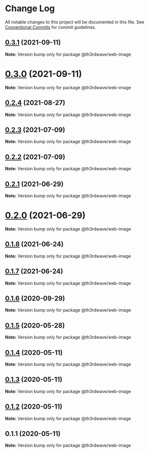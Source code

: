 # Change Log

All notable changes to this project will be documented in this file.
See [Conventional Commits](https://conventionalcommits.org) for commit guidelines.

## [0.3.1](https://github.com/th3rdwave/web-image/compare/@th3rdwave/web-image@0.3.0...@th3rdwave/web-image@0.3.1) (2021-09-11)

**Note:** Version bump only for package @th3rdwave/web-image





# [0.3.0](https://github.com/th3rdwave/web-image/compare/@th3rdwave/web-image@0.2.4...@th3rdwave/web-image@0.3.0) (2021-09-11)

**Note:** Version bump only for package @th3rdwave/web-image





## [0.2.4](https://github.com/th3rdwave/web-image/tree/master/packages/web-image/compare/@th3rdwave/web-image@0.2.3...@th3rdwave/web-image@0.2.4) (2021-08-27)

**Note:** Version bump only for package @th3rdwave/web-image





## [0.2.3](https://github.com/th3rdwave/web-image/tree/master/packages/web-image/compare/@th3rdwave/web-image@0.2.2...@th3rdwave/web-image@0.2.3) (2021-07-09)

**Note:** Version bump only for package @th3rdwave/web-image





## [0.2.2](https://github.com/th3rdwave/web-image/tree/master/packages/web-image/compare/@th3rdwave/web-image@0.2.1...@th3rdwave/web-image@0.2.2) (2021-07-09)

**Note:** Version bump only for package @th3rdwave/web-image





## [0.2.1](https://github.com/th3rdwave/web-image/tree/master/packages/web-image/compare/@th3rdwave/web-image@0.2.0...@th3rdwave/web-image@0.2.1) (2021-06-29)

**Note:** Version bump only for package @th3rdwave/web-image





# [0.2.0](https://github.com/th3rdwave/web-image/tree/master/packages/web-image/compare/@th3rdwave/web-image@0.1.8...@th3rdwave/web-image@0.2.0) (2021-06-29)

**Note:** Version bump only for package @th3rdwave/web-image





## [0.1.8](https://github.com/th3rdwave/web-image/tree/master/packages/web-image/compare/@th3rdwave/web-image@0.1.7...@th3rdwave/web-image@0.1.8) (2021-06-24)

**Note:** Version bump only for package @th3rdwave/web-image





## [0.1.7](https://github.com/th3rdwave/web-image/tree/master/packages/web-image/compare/@th3rdwave/web-image@0.1.6...@th3rdwave/web-image@0.1.7) (2021-06-24)

**Note:** Version bump only for package @th3rdwave/web-image





## [0.1.6](https://github.com/th3rdwave/web-image/tree/master/packages/web-image/compare/@th3rdwave/web-image@0.1.5...@th3rdwave/web-image@0.1.6) (2020-09-29)

**Note:** Version bump only for package @th3rdwave/web-image





## [0.1.5](https://github.com/th3rdwave/web-image/tree/master/packages/web-image/compare/@th3rdwave/web-image@0.1.4...@th3rdwave/web-image@0.1.5) (2020-05-28)

**Note:** Version bump only for package @th3rdwave/web-image





## [0.1.4](https://github.com/th3rdwave/web-image/tree/master/packages/web-image/compare/@th3rdwave/web-image@0.1.3...@th3rdwave/web-image@0.1.4) (2020-05-11)

**Note:** Version bump only for package @th3rdwave/web-image





## [0.1.3](https://github.com/th3rdwave/web-image/tree/master/packages/web-image/compare/@th3rdwave/web-image@0.1.2...@th3rdwave/web-image@0.1.3) (2020-05-11)

**Note:** Version bump only for package @th3rdwave/web-image





## [0.1.2](https://github.com/th3rdwave/web-image/tree/master/packages/web-image/compare/@th3rdwave/web-image@0.1.1...@th3rdwave/web-image@0.1.2) (2020-05-11)

**Note:** Version bump only for package @th3rdwave/web-image





## 0.1.1 (2020-05-11)

**Note:** Version bump only for package @th3rdwave/web-image

